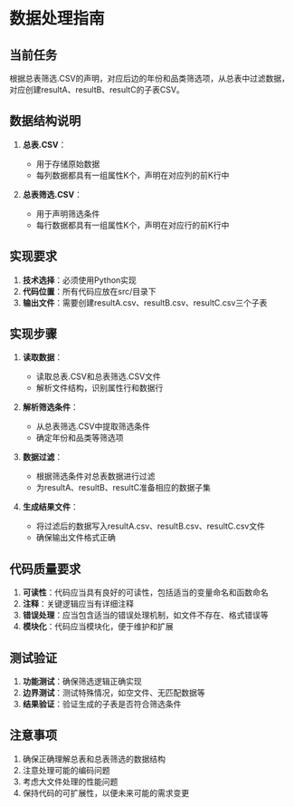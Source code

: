 # 数据处理指南

## 当前任务
根据总表筛选.CSV的声明，对应后边的年份和品类筛选项，从总表中过滤数据，对应创建resultA、resultB、resultC的子表CSV。

## 数据结构说明
1. **总表.CSV**：
   - 用于存储原始数据
   - 每列数据都具有一组属性K个，声明在对应列的前K行中

2. **总表筛选.CSV**：
   - 用于声明筛选条件
   - 每行数据都具有一组属性K个，声明在对应行的前K行中

## 实现要求
1. **技术选择**：必须使用Python实现
2. **代码位置**：所有代码应放在src/目录下
3. **输出文件**：需要创建resultA.csv、resultB.csv、resultC.csv三个子表

## 实现步骤
1. **读取数据**：
   - 读取总表.CSV和总表筛选.CSV文件
   - 解析文件结构，识别属性行和数据行

2. **解析筛选条件**：
   - 从总表筛选.CSV中提取筛选条件
   - 确定年份和品类等筛选项

3. **数据过滤**：
   - 根据筛选条件对总表数据进行过滤
   - 为resultA、resultB、resultC准备相应的数据子集

4. **生成结果文件**：
   - 将过滤后的数据写入resultA.csv、resultB.csv、resultC.csv文件
   - 确保输出文件格式正确

## 代码质量要求
1. **可读性**：代码应当具有良好的可读性，包括适当的变量命名和函数命名
2. **注释**：关键逻辑应当有详细注释
3. **错误处理**：应当包含适当的错误处理机制，如文件不存在、格式错误等
4. **模块化**：代码应当模块化，便于维护和扩展

## 测试验证
1. **功能测试**：确保筛选逻辑正确实现
2. **边界测试**：测试特殊情况，如空文件、无匹配数据等
3. **结果验证**：验证生成的子表是否符合筛选条件

## 注意事项
1. 确保正确理解总表和总表筛选的数据结构
2. 注意处理可能的编码问题
3. 考虑大文件处理的性能问题
4. 保持代码的可扩展性，以便未来可能的需求变更